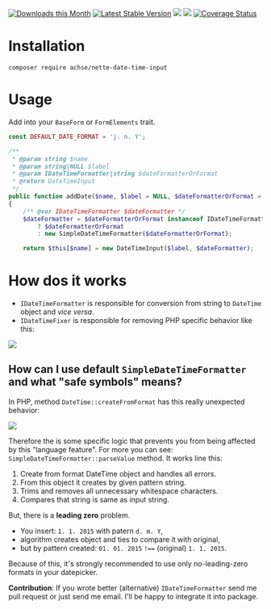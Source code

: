 [![Downloads this Month](https://img.shields.io/packagist/dm/achse/nette-date-time-input.svg)](https://packagist.org/packages/achse/nette-date-time-input)
[![Latest Stable Version](https://poser.pugx.org/achse/nette-date-time-input/v/stable)](https://github.com/achse/nette-date-time-input/releases)
![](https://travis-ci.org/Achse/nette-date-time-input.svg?branch=master)
![](https://scrutinizer-ci.com/g/Achse/nette-date-time-input/badges/quality-score.png?b=master)
[![Coverage Status](https://coveralls.io/repos/github/Achse/nette-date-time-input/badge.svg?branch=master)](https://coveralls.io/github/Achse/nette-date-time-input?branch=master)

# Installation
```
composer require achse/nette-date-time-input
```

# Usage
Add into your `BaseForm` or `FormElements` trait.

```php
const DEFAULT_DATE_FORMAT = 'j. n. Y';

/**
 * @param string $name
 * @param string|NULL $label
 * @param IDateTimeFormatter|string $dateFormatterOrFormat
 * @return DateTimeInput
 */
public function addDate($name, $label = NULL, $dateFormatterOrFormat = BaseForm::DEFAULT_DATE_FORMAT)
{
	/** @var IDateTimeFormatter $dateFormatter */
	$dateFormatter = $dateFormatterOrFormat instanceof IDateTimeFormatter
		? $dateFormatterOrFormat
		: new SimpleDateTimeFormatter($dateFormatterOrFormat);

	return $this[$name] = new DateTimeInput($label, $dateFormatter);
```

# How dos it works
* `IDateTimeFormatter` is responsible for conversion from string to `DateTime` object and *vice versa*.
* `IDateTimeFixer` is responsible for removing PHP specific behavior like this: 

![](https://raw.githubusercontent.com/Achse/nette-date-time-input/master/examples/createFromFormat-now.jpg)

## How can I use default `SimpleDateTimeFormatter` and what "safe symbols" means?
In PHP,  method `DateTime::createFromFormat` has this really unexpected behavior:

![](https://raw.githubusercontent.com/Achse/nette-date-time-input/master/examples/createFromFormat.jpg)
 
Therefore the is some specific logic that prevents you from being affected by this "language feature".
For more you can see: `SimpleDateTimeFormatter::parseValue` method. It works line this:

1. Create from format DateTime object and handles all errors.
2. From this object it creates by given pattern string.
3. Trims and removes all unnecessary whitespace characters.
4. Compares that string is same as input string.

But, there is a **leading zero** problem. 
* You insert: `1. 1. 2015` with patern `d. m. Y`,
* algorithm creates object and ties to compare it with original,
* but by pattern created: `01. 01. 2015` `!==` (original) `1. 1. 2015`.
 
Because of this, it's strongly recommended to use only no-leading-zero formats in your datepicker.

**Contribution**: If you wrote better (alternative) `IDateTimeFormatter` send me pull request 
or just send me email. I'll be happy to integrate it into package.
